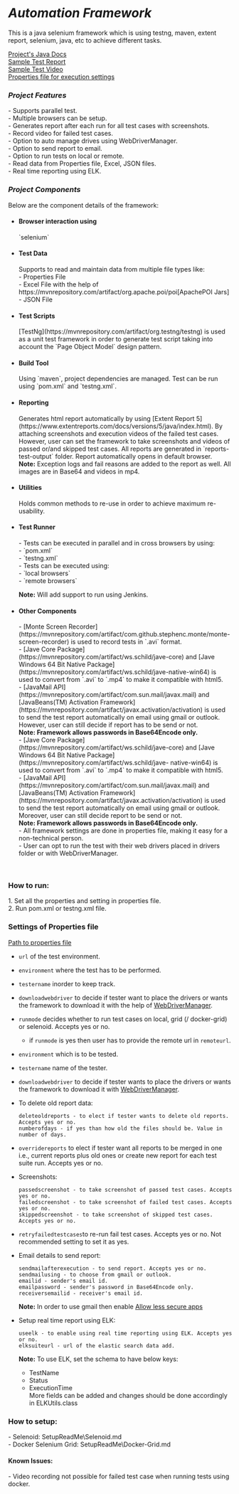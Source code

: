 <h1><i>Automation Framework</i></h1> 

This is a java selenium framework which is using testng, maven, extent report, selenium, java, etc to achieve different tasks.

[Project's Java Docs](https://github.com/prashant1507/SeleniumAutomationFramework/blob/main/java-doc/)   
[Sample Test Report](https://github.com/prashant1507/SeleniumAutomationFramework/blob/main/framework-generate-sample-report/)   
[Sample Test Video](https://github.com/prashant1507/SeleniumAutomationFramework/blob/main/framework-generate-sample-report/)   
[Properties file for execution settings](https://github.com/prashant1507/SeleniumAutomationFramework/blob/main/src/test/resources/config/FrameworkConfig.properties)

<h3><i>Project Features</i></h3>
-   Supports parallel test.<br/>
-   Multiple browsers can be setup.<br/>
-   Generates report after each run for all test cases with screenshots.<br/>
-   Record video for failed test cases.<br/>
-   Option to auto manage drives using WebDriverManager.<br/>
-   Option to send report to email.<br/>
-   Option to run tests on local or remote.<br/>
-   Read data from Properties file, Excel, JSON files.<br/>
-   Real time reporting using ELK.<br/>
  
<h3><i>Project Components</i></h3>  
Below are the component details of the framework:

-   <h4>Browser interaction using</h4>
    `selenium`

-   <h4>Test Data</h4>
    Supports to read and maintain data from multiple file types like:<br/>
    -  Properties File<br/>
    -  Excel File with the help of https://mvnrepository.com/artifact/org.apache.poi/poi[ApachePOI Jars] <br/>
    -  JSON File<br/>

-   <h4>Test Scripts</h4>
    [TestNg](https://mvnrepository.com/artifact/org.testng/testng) is used as a unit test framework in order to generate test script taking into account   the `Page Object Model` design pattern.

-   <h4>Build Tool</h4>
    Using `maven`, project dependencies are managed. Test can be run using `pom.xml` and `testng.xml`.

-   <h4>Reporting</h4>
    Generates html report automatically by using [Extent Report 5](https://www.extentreports.com/docs/versions/5/java/index.html).
    By attaching screenshots and execution videos of the failed test cases. However, user can set the framework to take screenshots
    and videos of passed or/and skipped test cases. All reports are generated in `reports-test-output` folder. Report automatically opens in default browser.<br/>      
    <b>Note:</b> Exception logs and fail reasons are added to the report as well. All images are in Base64 and videos in mp4.

-   <h4>Utilities</h4>
    Holds common methods to re-use in order to achieve maximum re-usability.

-   <h4>Test Runner</h4>
    -   Tests can be executed in parallel and in cross browsers by using:<br/>
        -    `pom.xml`<br/>
        -   `testng.xml`<br/>
    -   Tests can be executed using:<br/>
        -   `local browsers`<br/>
        -   `remote browsers`<br/>

    <b>Note:</b> Will add support to run using Jenkins.

-   <h4>Other Components</h4>
    -   [Monte Screen Recorder](https://mvnrepository.com/artifact/com.github.stephenc.monte/monte-screen-recorder) is used to record tests in `.avi` format.<br/>
    -   [Jave Core Package](https://mvnrepository.com/artifact/ws.schild/jave-core) and [Jave Windows 64 Bit Native Package](https://mvnrepository.com/artifact/ws.schild/jave-native-win64) is used to convert from `.avi` to `.mp4` to make it compatible with html5.<br/>
    -   [JavaMail API](https://mvnrepository.com/artifact/com.sun.mail/javax.mail) and [JavaBeans(TM) Activation Framework](https://mvnrepository.com/artifact/javax.activation/activation) is used to send the test report automatically on email using gmail or outlook. However, user can still decide if report has to be send or not.<br/><b>Note: Framework allows passwords in Base64Encode only.</b><br/>
    -   [Jave Core Package](https://mvnrepository.com/artifact/ws.schild/jave-core) and [Jave Windows 64 Bit Native Package](https://mvnrepository.com/artifact/ws.schild/jave-           native-win64) is used to convert from `.avi` to `.mp4` to make it compatible with html5.<br/>
    -   [JavaMail API](https://mvnrepository.com/artifact/com.sun.mail/javax.mail) and [JavaBeans(TM) Activation Framework](https://mvnrepository.com/artifact/javax.activation/activation) is used to send the test report automatically on email using gmail or outlook. Moreover, user can still decide report to be send or not.<br/>   
        <b>Note: Framework allows passwords in Base64Encode only.</b><br/>
    -   All framework settings are done in properties file, making it easy for a non-technical person.<br/>
    -   User can opt to run the test with their web drivers placed in drivers folder or with WebDriverManager.<br/>
    
<br/>
<h3>How to run:</h3>
1. Set all the properties and setting in properties file.<br/>
2. Run pom.xml or testng.xml file.
<br/>
<h3>Settings of Properties file</h3>

[Path to properties file](https://github.com/prashant1507/SeleniumAutomationFramework/blob/main/src/test/resources/config/FrameworkConfig.properties)

-   `url` of the test environment.
-   `environment` where the test has to be performed.
-   `testername` inorder to keep track.
-   `downloadwebdriver` to decide if tester want to place the drivers or wants the framework to download it with the help of [WebDriverManager](https://mvnrepository.com/artifact/io.github.bonigarcia/webdrivermanager).
-	`runmode` decides whether to run test cases on local, grid (/ docker-grid) or selenoid. Accepts yes or no.<br/>
     -  if `runmode` is yes then user has to provide the remote url in `remoteurl`.
-   `environment` which is to be tested.
-   `testername` name of the tester.
-   `downloadwebdriver` to decide if tester wants to place the drivers or wants the framework to download it with [WebDriverManager](https://mvnrepository.com/artifact/io.github.bonigarcia/webdrivermanager).

-   To delete old report data:
    ```
    deleteoldreports - to elect if tester wants to delete old reports. Accepts yes or no.
    numberofdays - if yes than how old the files should be. Value in number of days.
    ```   
-   `overridereports` to elect if tester want all reports to be merged in one i.e., current reports plus old ones or create new report for each test suite run. Accepts yes or no.
-   Screenshots:
    ```
    passedscreenshot - to take screenshot of passed test cases. Accepts yes or no.
    failedscreenshot - to take screenshot of failed test cases. Accepts yes or no.
    skippedscreenshot - to take screenshot of skipped test cases. Accepts yes or no.
    ```
-   `retryfailedtestcases`to re-run fail test cases. Accepts yes or no. Not recommended setting to set it as yes.
-   Email details to send report:
    ```
    sendmailafterexecution - to send report. Accepts yes or no.
    sendmailusing - to choose from gmail or outlook.
    emailid - sender's email id.
    emailpassword - sender's password in Base64Encode only.
    receiversemailid - receiver's email id.
    ```   
    <b>Note:</b> In order to use gmail then enable [Allow less secure apps](https://myaccount.google.com/lesssecureapps?pli=1&rapt=AEjHL4M-tPfEQqsOBVtOWL9wQTcuoh6uNQC7kNHqA1IgKKctttT5U20uTAcW3mpM7VQfCoTrdrwVnEpKLMfkCsRkGPUziWpq5A)
-   Setup real time report using ELK:   
    ```
    useelk - to enable using real time reporting using ELK. Accepts yes or no.
    elksuiteurl - url of the elastic search data add.
    ```
    <b>Note:</b> To use ELK, set the schema to have below keys:
    -   TestName
    -   Status
    -   ExecutionTime<br/>
    More fields can be added and changes should be done accordingly in ELKUtils.class

<h3> How to setup:</h3>
-   Selenoid: SetupReadMe\Selenoid.md<br/>
-   Docker Selenium Grid: SetupReadMe\Docker-Grid.md<br/>

<h4>Known Issues:</h4>
-   Video recording not possible for failed test case when running tests using docker. 
